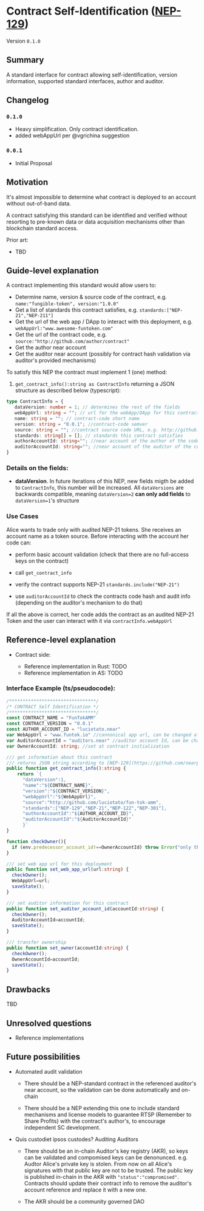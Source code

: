 # Contract Self-Identification ([NEP-129](https://github.com/nearprotocol/NEPs/pull/129))

Version `0.1.0`

## Summary
[summary]: #summary

A standard interface for contract allowing self-identification, version information, supported standard interfaces, author and auditor.

## Changelog

### `0.1.0`

- Heavy simplification. Only contract identification.
- added webAppUrl per @vgrichina suggestion

### `0.0.1`

- Initial Proposal

## Motivation
[motivation]: #motivation

It's almost impossible to determine what contract is deployed to an account without out-of-band data.

A contract satisfying this standard can be identified and verified without resorting to pre-known data or data acquisition mechanisms other than blockchain standard access.

Prior art:
- TBD

## Guide-level explanation
[guide-level-explanation]: #guide-level-explanation

A contract implementing this standard would allow users to:
- Determine name, version & source code of the contract, e.g. `name:"fungible-token", version:"1.0.0"`
- Get a list of standards this contract satisfies, e.g. `standards:["NEP-21","NEP-211"]`
- Get the url of the web app / DApp to interact with this deployment, e.g. `webAppUrl:"www.awesome-funtoken.com"`
- Get the url of the contract code, e.g. `source:"http://github.com/author/contract"`
- Get the author near account 
- Get the auditor near account (possibly for contract hash validation via auditor's provided mechanisms)

To satisfy this NEP the contract must implement 1 (one) method: 

1. `get_contract_info():string as ContractInfo` returning a JSON structure as described below (typescript):

```typescript
type ContractInfo = {
   dataVersion: number = 1; // determines the rest of the fields
   webAppUrl: string = ""; // url for the webApp/DApp for this contract
   name: string = ""; // contract-code short name
   version: string = "0.0.1"; //contract-code semver
   source: string = ""; //contract source code URL, e.g. http://github.com/author/contract
   standards: string[] = []; // standards this contract satisfies
   authorAccountId: string=""; //near account of the author of the code
   auditorAccountId: string=""; //near account of the auditor of the code
}
```

### Details on the fields:
- **dataVersion**. In future iterations of this NEP, new fields migth be added to `ContractInfo`, this number will be increased. All `dataVersions` are backwards compatible, meaning `dataVersion=2` **can only add fields** to `dataVersion=1`'s structure

### Use Cases 

Alice wants to trade only with audited NEP-21 tokens. She receives an account name as a token source. Before interacting with the account her code can:

* perform basic account validation (check that there are no full-access keys on the contract)

* call `get_contract_info`

* verify the contract supports NEP-21 `standards.include("NEP-21")`

* use `auditorAccountId` to check the contracts code hash and audit info (depending on the auditor's mechanism to do that)

If all the above is correct, her code adds the contract as an audited NEP-21 Token and the user can interact with it via `contractInfo.webAppUrl`


## Reference-level explanation
[reference-level-explanation]: #reference-level-explanation

* Contract side:

  * Reference implementation in Rust: TODO 
  * Reference implementation in AS: TODO 


### Interface Example (ts/pseudocode):

```typescript
/********************************/
/* CONTRACT Self Identification */
/********************************/
const CONTRACT_NAME = "FunTokAMM"
const CONTRACT_VERSION = "0.0.1"
const AUTHOR_ACCOUNT_ID = "luciotato.near"
var WebAppUrl = "www.funtok.io" //cannonical app url, can be changed after deployment
var AuditorAccountId = "auditors.near" //auditor account Id, can be changed after deployment
var OwnerAccountId: string; //set at contract initialization

/// get information about this contract
/// returns JSON string according to [NEP-129](https://github.com/nearprotocol/NEPs/pull/129)
public function get_contract_info():string {
    return `{
      "dataVersion":1, 
      "name":"${CONTRACT_NAME}",
      "version":"${CONTRACT_VERSION}", 
      "webAppUrl":"${WebAppUrl}",
      "source":"http://github.com/luciotato/fun-tok-amm",
      "standards":["NEP-129","NEP-21","NEP-122","NEP-301"], 
      "authorAccountId":"${AUTHOR_ACCOUNT_ID}",
      "auditorAccountId":"${AuditorAccountId}"
      }` 
}

function checkOwner(){
  if (env.predecessor_account_id!==OwnerAccountId) throw Error("only the owner can call this function")
}

/// set web app url for this deployment
public function set_web_app_url(url:string) {
  checkOwner();
  WebAppUrl=url;
  saveState();
}

/// set auditor information for this contract
public function set_auditor_account_id(accountId:string) {
  checkOwner();
  AuditorAccountId=accountId;
  saveState();
}

/// transfer ownership
public function set_owner(accountId:string) {
  checkOwner();
  OwnerAccountId=accountId;
  saveState();
}

```

## Drawbacks
[drawbacks]: #drawbacks

TBD 

## Unresolved questions
[unresolved-questions]: #unresolved-questions

- Reference implementations

## Future possibilities
[future-possibilities]: #future-possibilities

- Automated audit validation

  * There should be a NEP-standard contract in the referenced auditor's near account, so the validation can be done automatically and on-chain

  * There should be a NEP extending this one to include standard mechanisms and license models to guarantee RTSP (Remember to Share Profits) with the contract's author's, to encourage independent SC development.

- Quis custodiet ipsos custodes? Auditing Auditors

  * There should be an in-chain Auditor's key registry (AKR), so keys can be validated and compomised keys can be denonunced. e.g. Audtor Alice's private key is stolen. From now on all Alice's signatures with that public key are not to be trusted. The public key is published in-chain in the AKR with `"status":"compromised"`. Contracts should update their contract info to remove the auditor's account reference and replace it with a new one.

  * The AKR should be a community governed DAO 
  
